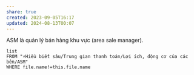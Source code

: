 ```yaml
---
share: true
created: 2023-09-05T16:17
updated: 2024-08-13T00:07
---
```

ASM là quản lý bán hàng khu vực (area sale manager).
```dataview
list 
FROM "⚡Hiểu biết sâu/Trung gian thanh toán/Lợi ích, động cơ của các bên/ASM" 
WHERE file.name!=this.file.name
```
